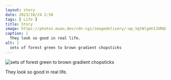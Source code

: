 ```yaml
---
layout: story
date: 2023/10/24 2:58
tags: [ Life ]
title: Story
image: https://photos.muan.dev/cdn-cgi/imagedelivery/-wp_VgtWlgmh1JURQ8t1mg/7a084b06-8df8-4172-bdff-2c7c06ad9b00/public
caption: |
  They look so good in real life.
alt: |
  sets of forest green to brown gradient chopsticks
---
```


![sets of forest green to brown gradient chopsticks](https://photos.muan.dev/cdn-cgi/imagedelivery/-wp_VgtWlgmh1JURQ8t1mg/7a084b06-8df8-4172-bdff-2c7c06ad9b00/public)

They look so good in real life.

